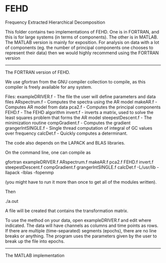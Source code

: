 # FEHD
Frequency Extracted Hierarchical Decomposition

This folder contains two implementations of FEHD. One is in FORTRAN, and this is for large systems (in terms of components). The other is in MATLAB. The MATLAB version is mainly for exposition. For analysis on data with a lot of components (eg. the number of principal components one chooses to represent their data) then we would highly recommend using the FORTRAN version 


-------------------------------------------------------------------------------------------------------------------
The FORTRAN version of FEHD.

We use gfortran from the GNU compiler collection to compile, as this compiler is freely available for any system. 

Files:
exampleDRIVER.f - The file the user will define parameters and data files
ARspectrum.f - Computes the spectra using the AR model
makeAR.f - Computes AR model from data
pca2.f - Computes the principal components
FEHD.f - The FEHD algorithm
invert.f - inverts a matrix, used to solve the least squares problem that forms the AR model
steepestDescent.f - The minimization routine
compGradient.f - Computes the gradient
grangerIntSINGLE.f - Single thread computation of integral of GC values over
    frequency
calcDet.f - Quickly computes a determinant.

The code also depends on the LAPACK and BLAS libraries. 

On the command line, one can compile as 

gfortran exampleDRIVER.f ARspectrum.f makeAR.f pca2.f FEHD.f invert.f 
steepestDescent.f compGradient.f grangerIntSINGLE.f calcDet.f -L/usr/lib 
-llapack -lblas -fopenmp

(you might have to run it more than once to get all of the modules written).

Then 

./a.out

A file will be created that contains the transformation matrix.

To use the method on your data, open exampleDRIVER.f and edit where indicated.
The data will have channels as columns and time points as rows. If there are
multiple (time-separated) segments (epochs), there are no line breaks or 
anything. The program uses the parameters given by the user to break up
the file into epochs.


----------------------------------------------
The MATLAB implementation

